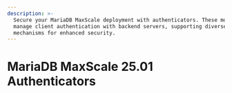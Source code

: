```yaml
---
description: >-
  Secure your MariaDB MaxScale deployment with authenticators. These modules
  manage client authentication with backend servers, supporting diverse
  mechanisms for enhanced security.
---
```


# MariaDB MaxScale 25.01 Authenticators

